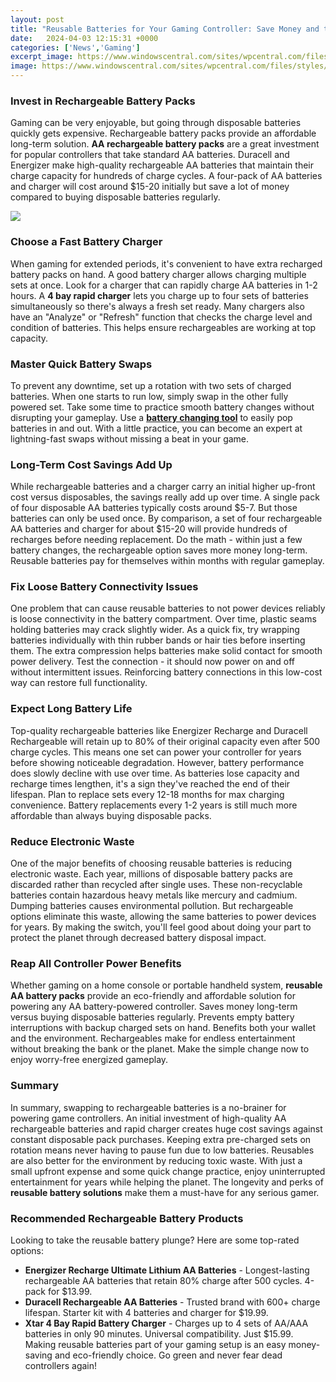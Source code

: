 ```yaml
---
layout: post
title: "Reusable Batteries for Your Gaming Controller: Save Money and the Environment"
date:   2024-04-03 12:15:31 +0000
categories: ['News','Gaming']
excerpt_image: https://www.windowscentral.com/sites/wpcentral.com/files/styles/w1600h900crop_wm_brw/public/field/image/2016/10/xbox-controller-batteries-01-aq9b.jpg?itok=gZtjkgjA
image: https://www.windowscentral.com/sites/wpcentral.com/files/styles/w1600h900crop_wm_brw/public/field/image/2016/10/xbox-controller-batteries-01-aq9b.jpg?itok=gZtjkgjA
---
```


### **Invest in Rechargeable Battery Packs**
Gaming can be very enjoyable, but going through disposable batteries quickly gets expensive. Rechargeable battery packs provide an affordable long-term solution. **AA rechargeable battery packs** are a great investment for popular controllers that take standard AA batteries. Duracell and Energizer make high-quality rechargeable AA batteries that maintain their charge capacity for hundreds of charge cycles. A four-pack of AA batteries and charger will cost around $15-20 initially but save a lot of money compared to buying disposable batteries regularly.

![](https://www.windowscentral.com/sites/wpcentral.com/files/styles/w1600h900crop_wm_brw/public/field/image/2016/10/xbox-controller-batteries-01-aq9b.jpg?itok=gZtjkgjA)
### **Choose a Fast Battery Charger**
When gaming for extended periods, it's convenient to have extra recharged battery packs on hand. A good battery charger allows charging multiple sets at once. Look for a charger that can rapidly charge AA batteries in 1-2 hours. A **4 bay rapid charger** lets you charge up to four sets of batteries simultaneously so there's always a fresh set ready. Many chargers also have an "Analyze" or "Refresh" function that checks the charge level and condition of batteries. This helps ensure rechargeables are working at top capacity.
### **Master Quick Battery Swaps**  
To prevent any downtime, set up a rotation with two sets of charged batteries. When one starts to run low, simply swap in the other fully powered set. Take some time to practice smooth battery changes without disrupting your gameplay. Use a [**battery changing tool**](https://www.amazon.com/dp/B08XYX9T4T?tag=write-an-outlin-20&linkCode=ogi&th=1&psc=1) to easily pop batteries in and out. With a little practice, you can become an expert at lightning-fast swaps without missing a beat in your game.
### **Long-Term Cost Savings Add Up**  
While rechargeable batteries and a charger carry an initial higher up-front cost versus disposables, the savings really add up over time. A single pack of four disposable AA batteries typically costs around $5-7. But those batteries can only be used once. By comparison, a set of four rechargeable AA batteries and charger for about $15-20 will provide hundreds of recharges before needing replacement. Do the math - within just a few battery changes, the rechargeable option saves more money long-term. Reusable batteries pay for themselves within months with regular gameplay.
### **Fix Loose Battery Connectivity Issues**
One problem that can cause reusable batteries to not power devices reliably is loose connectivity in the battery compartment. Over time, plastic seams holding batteries may crack slightly wider. As a quick fix, try wrapping batteries individually with thin rubber bands or hair ties before inserting them. The extra compression helps batteries make solid contact for smooth power delivery. Test the connection - it should now power on and off without intermittent issues. Reinforcing battery connections in this low-cost way can restore full functionality.
### **Expect Long Battery Life**
Top-quality rechargeable batteries like Energizer Recharge and Duracell Rechargeable will retain up to 80% of their original capacity even after 500 charge cycles. This means one set can power your controller for years before showing noticeable degradation. However, battery performance does slowly decline with use over time. As batteries lose capacity and recharge times lengthen, it's a sign they've reached the end of their lifespan. Plan to replace sets every 12-18 months for max charging convenience. Battery replacements every 1-2 years is still much more affordable than always buying disposable packs.
### **Reduce Electronic Waste**
One of the major benefits of choosing reusable batteries is reducing electronic waste. Each year, millions of disposable battery packs are discarded rather than recycled after single uses. These non-recyclable batteries contain hazardous heavy metals like mercury and cadmium. Dumping batteries causes environmental pollution. But rechargeable options eliminate this waste, allowing the same batteries to power devices for years. By making the switch, you'll feel good about doing your part to protect the planet through decreased battery disposal impact.
### **Reap All Controller Power Benefits**  
Whether gaming on a home console or portable handheld system, **reusable AA battery packs** provide an eco-friendly and affordable solution for powering any AA battery-powered controller. Saves money long-term versus buying disposable batteries regularly. Prevents empty battery interruptions with backup charged sets on hand. Benefits both your wallet and the environment. Rechargeables make for endless entertainment without breaking the bank or the planet. Make the simple change now to enjoy worry-free energized gameplay.
### **Summary**
In summary, swapping to rechargeable batteries is a no-brainer for powering game controllers. An initial investment of high-quality AA rechargeable batteries and rapid charger creates huge cost savings against constant disposable pack purchases. Keeping extra pre-charged sets on rotation means never having to pause fun due to low batteries. Reusables are also better for the environment by reducing toxic waste. With just a small upfront expense and some quick change practice, enjoy uninterrupted entertainment for years while helping the planet. The longevity and perks of **reusable battery solutions** make them a must-have for any serious gamer.
### **Recommended Rechargeable Battery Products**
Looking to take the reusable battery plunge? Here are some top-rated options:
- **Energizer Recharge Ultimate Lithium AA Batteries** - Longest-lasting rechargeable AA batteries that retain 80% charge after 500 cycles. 4-pack for $13.99.
- **Duracell Rechargeable AA Batteries** - Trusted brand with 600+ charge lifespan. Starter kit with 4 batteries and charger for $19.99.  
- **Xtar 4 Bay Rapid Battery Charger** - Charges up to 4 sets of AA/AAA batteries in only 90 minutes. Universal compatibility. Just $15.99.
Making reusable batteries part of your gaming setup is an easy money-saving and eco-friendly choice. Go green and never fear dead controllers again!